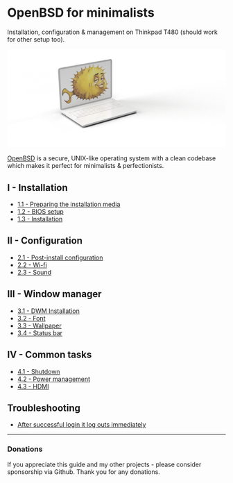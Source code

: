 # OpenBSD for minimalists 

Installation, configuration & management on Thinkpad T480 (should work for other setup too).

![](readme.png)

[OpenBSD](https://www.openbsd.org/) is a secure, UNIX-like operating system with a clean codebase which makes it perfect for minimalists & perfectionists.


## I - Installation

- [1.1 - Preparing the installation media](/installation/01-usb-stick.md)
- [1.2 - BIOS setup](/installation/02-bios-setup.md)
- [1.3 - Installation](/installation/03-installation.md)

## II - Configuration
- [2.1 - Post-install configuration](/configuration/01-post-install.md)
- [2.2 - Wi-fi](/configuration/02-wifi.md)
- [2.3 - Sound](/configuration/03-sound.md)

## III - Window manager
- [3.1 - DWM Installation](/dwm/01-dwm-installation.md)
- [3.2 - Font](/dwm/02-font.md)
- [3.3 - Wallpaper](/dwm/03-wallpaper.md)
- [3.4 - Status bar](/dwm/04-statusbar.md)

## IV - Common tasks
- [4.1 - Shutdown](/tasks/01-shutdown.md)
- [4.2 - Power management](/tasks/02-power-management.md)
- [4.3 - HDMI](/tasks/03-hdmi.md)

## Troubleshooting
- [After successful login it log outs immediately](/troubleshooting/01-x-logout.md)
 
---

### Donations

If you appreciate this guide and my other projects - please consider sponsorship via Github. Thank you for any donations.